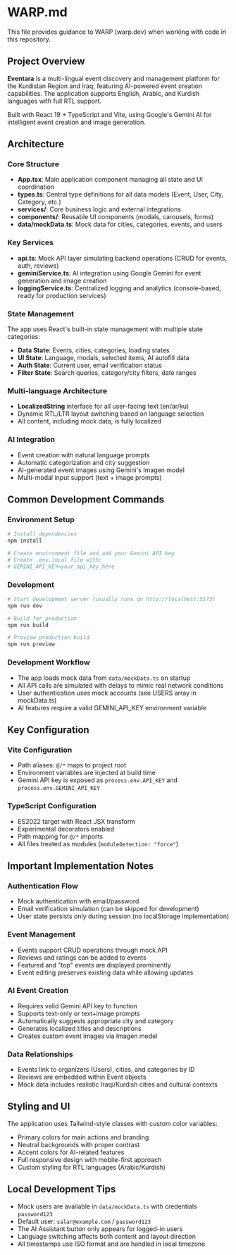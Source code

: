 # WARP.md

This file provides guidance to WARP (warp.dev) when working with code in this repository.

## Project Overview

**Eventara** is a multi-lingual event discovery and management platform for the Kurdistan Region and Iraq, featuring AI-powered event creation capabilities. The application supports English, Arabic, and Kurdish languages with full RTL support.

Built with React 19 + TypeScript and Vite, using Google's Gemini AI for intelligent event creation and image generation.

## Architecture

### Core Structure
- **App.tsx**: Main application component managing all state and UI coordination
- **types.ts**: Central type definitions for all data models (Event, User, City, Category, etc.)
- **services/**: Core business logic and external integrations
- **components/**: Reusable UI components (modals, carousels, forms)
- **data/mockData.ts**: Mock data for cities, categories, events, and users

### Key Services
- **api.ts**: Mock API layer simulating backend operations (CRUD for events, auth, reviews)
- **geminiService.ts**: AI integration using Google Gemini for event generation and image creation
- **loggingService.ts**: Centralized logging and analytics (console-based, ready for production services)

### State Management
The app uses React's built-in state management with multiple state categories:
- **Data State**: Events, cities, categories, loading states
- **UI State**: Language, modals, selected items, AI autofill data
- **Auth State**: Current user, email verification status
- **Filter State**: Search queries, category/city filters, date ranges

### Multi-language Architecture
- **LocalizedString** interface for all user-facing text (en/ar/ku)
- Dynamic RTL/LTR layout switching based on language selection
- All content, including mock data, is fully localized

### AI Integration
- Event creation with natural language prompts
- Automatic categorization and city suggestion
- AI-generated event images using Gemini's Imagen model
- Multi-modal input support (text + image prompts)

## Common Development Commands

### Environment Setup
```bash
# Install dependencies
npm install

# Create environment file and add your Gemini API key
# Create .env.local file with:
# GEMINI_API_KEY=your_api_key_here
```

### Development
```bash
# Start development server (usually runs on http://localhost:5173)
npm run dev

# Build for production
npm run build

# Preview production build
npm run preview
```

### Development Workflow
- The app loads mock data from `data/mockData.ts` on startup
- All API calls are simulated with delays to mimic real network conditions
- User authentication uses mock accounts (see USERS array in mockData.ts)
- AI features require a valid GEMINI_API_KEY environment variable

## Key Configuration

### Vite Configuration
- Path aliases: `@/*` maps to project root
- Environment variables are injected at build time
- Gemini API key is exposed as `process.env.API_KEY` and `process.env.GEMINI_API_KEY`

### TypeScript Configuration
- ES2022 target with React JSX transform
- Experimental decorators enabled
- Path mapping for `@/*` imports
- All files treated as modules (`moduleDetection: "force"`)

## Important Implementation Notes

### Authentication Flow
- Mock authentication with email/password
- Email verification simulation (can be skipped for development)
- User state persists only during session (no localStorage implementation)

### Event Management
- Events support CRUD operations through mock API
- Reviews and ratings can be added to events
- Featured and "top" events are displayed prominently
- Event editing preserves existing data while allowing updates

### AI Event Creation
- Requires valid Gemini API key to function
- Supports text-only or text+image prompts
- Automatically suggests appropriate city and category
- Generates localized titles and descriptions
- Creates custom event images via Imagen model

### Data Relationships
- Events link to organizers (Users), cities, and categories by ID
- Reviews are embedded within Event objects
- Mock data includes realistic Iraqi/Kurdish cities and cultural contexts

## Styling and UI

The application uses Tailwind-style classes with custom color variables:
- Primary colors for main actions and branding
- Neutral backgrounds with proper contrast
- Accent colors for AI-related features
- Full responsive design with mobile-first approach
- Custom styling for RTL languages (Arabic/Kurdish)

## Local Development Tips

- Mock users are available in `data/mockData.ts` with credentials `password123`
- Default user: `salar@example.com` / `password123`
- The AI Assistant button only appears for logged-in users
- Language switching affects both content and layout direction
- All timestamps use ISO format and are handled in local timezone